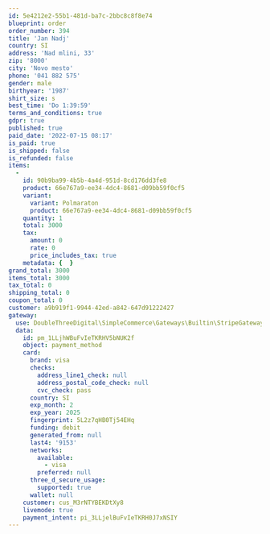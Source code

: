 ```yaml
---
id: 5e4212e2-55b1-481d-ba7c-2bbc8c8f8e74
blueprint: order
order_number: 394
title: 'Jan Nadj'
country: SI
address: 'Nad mlini, 33'
zip: '8000'
city: 'Novo mesto'
phone: '041 882 575'
gender: male
birthyear: '1987'
shirt_size: s
best_time: 'Do 1:39:59'
terms_and_conditions: true
gdpr: true
published: true
paid_date: '2022-07-15 08:17'
is_paid: true
is_shipped: false
is_refunded: false
items:
  -
    id: 90b9ba99-4b5b-4a4d-951d-8cd176dd3fe8
    product: 66e767a9-ee34-4dc4-8681-d09bb59f0cf5
    variant:
      variant: Polmaraton
      product: 66e767a9-ee34-4dc4-8681-d09bb59f0cf5
    quantity: 1
    total: 3000
    tax:
      amount: 0
      rate: 0
      price_includes_tax: true
    metadata: {  }
grand_total: 3000
items_total: 3000
tax_total: 0
shipping_total: 0
coupon_total: 0
customer: a9b919f1-9944-42ed-a842-647d91222427
gateway:
  use: DoubleThreeDigital\SimpleCommerce\Gateways\Builtin\StripeGateway
  data:
    id: pm_1LLjhWBuFvIeTKRHV5bNUK2f
    object: payment_method
    card:
      brand: visa
      checks:
        address_line1_check: null
        address_postal_code_check: null
        cvc_check: pass
      country: SI
      exp_month: 2
      exp_year: 2025
      fingerprint: 5L2z7qHB0Tj54EHq
      funding: debit
      generated_from: null
      last4: '9153'
      networks:
        available:
          - visa
        preferred: null
      three_d_secure_usage:
        supported: true
      wallet: null
    customer: cus_M3rNTYBEKDtXy8
    livemode: true
    payment_intent: pi_3LLjelBuFvIeTKRH0J7xNSIY
---
```

